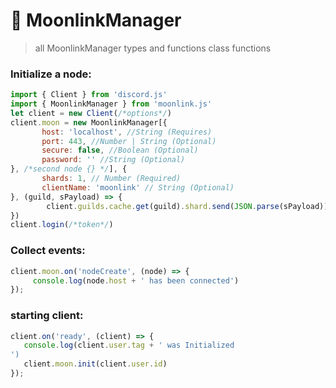 # 🍭 MoonlinkManager
> all MoonlinkManager types and functions class functions

### Initialize a node:
```javascript
import { Client } from 'discord.js'
import { MoonlinkManager } from 'moonlink.js'
let client = new Client(/*options*/)
client.moon = new MoonlinkManager[{ 
       host: 'localhost', //String (Requires)
       port: 443, //Number | String (Optional)
       secure: false, //Boolean (Optional)
       password: '' //String (Optional)
}, /*second node {} */], { 
       shards: 1, // Number (Required)
       clientName: 'moonlink' // String (Optional)
}, (guild, sPayload) => { 
        client.guilds.cache.get(guild).shard.send(JSON.parse(sPayload)) 
})
client.login(/*token*/)
```

### Collect events:
```javascript
client.moon.on('nodeCreate', (node) => {
     console.log(node.host + ' has been connected')
});
```

### starting client:
```javascript
client.on('ready', (client) => {
   console.log(client.user.tag + ' was Initialized 
')
   client.moon.init(client.user.id)
});
```
